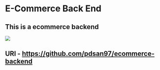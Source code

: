 #  E-Commerce Back End

## This is a ecommerce backend

![](https://i.imgur.com/1Aj2rtF.png)

## URl - https://github.com/pdsan97/ecommerce-backend